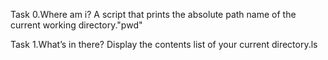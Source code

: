 Task 0.Where am i?
A script that prints the absolute path name of the current working directory."pwd"

Task 1.What’s in there?
Display the contents list of your current directory.ls
